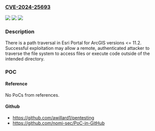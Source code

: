 ### [CVE-2024-25693](https://cve.mitre.org/cgi-bin/cvename.cgi?name=CVE-2024-25693)
![](https://img.shields.io/static/v1?label=Product&message=Portal%20for%20ArcGIS%20&color=blue)
![](https://img.shields.io/static/v1?label=Version&message=all%3C%3D%20%3C%3D11.2%20&color=brighgreen)
![](https://img.shields.io/static/v1?label=Vulnerability&message=CWE-22%20Improper%20Limitation%20of%20a%20Pathname%20to%20a%20Restricted%20Directory%20('Path%20Traversal')&color=brighgreen)

### Description

There is a path traversal in Esri Portal for ArcGIS versions <= 11.2.  Successful exploitation may allow a remote, authenticated attacker to traverse the file system to access files or execute code outside of the intended directory. 

### POC

#### Reference
No PoCs from references.

#### Github
- https://github.com/awillard1/pentesting
- https://github.com/nomi-sec/PoC-in-GitHub

